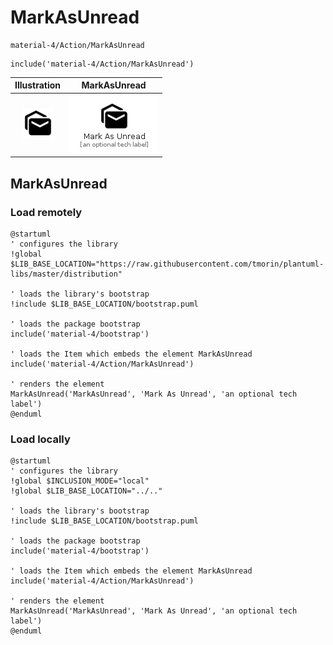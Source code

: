 # MarkAsUnread


```text
material-4/Action/MarkAsUnread
```

```text
include('material-4/Action/MarkAsUnread')
```



| Illustration | MarkAsUnread |
| :---: | :---: |
| ![illustration for Illustration](../../material-4/Action/MarkAsUnread.png) | ![illustration for MarkAsUnread](../../material-4/Action/MarkAsUnread.Local.png) |




## MarkAsUnread

### Load remotely
```plantuml
@startuml
' configures the library
!global $LIB_BASE_LOCATION="https://raw.githubusercontent.com/tmorin/plantuml-libs/master/distribution"

' loads the library's bootstrap
!include $LIB_BASE_LOCATION/bootstrap.puml

' loads the package bootstrap
include('material-4/bootstrap')

' loads the Item which embeds the element MarkAsUnread
include('material-4/Action/MarkAsUnread')

' renders the element
MarkAsUnread('MarkAsUnread', 'Mark As Unread', 'an optional tech label')
@enduml
```

### Load locally
```plantuml
@startuml
' configures the library
!global $INCLUSION_MODE="local"
!global $LIB_BASE_LOCATION="../.."

' loads the library's bootstrap
!include $LIB_BASE_LOCATION/bootstrap.puml

' loads the package bootstrap
include('material-4/bootstrap')

' loads the Item which embeds the element MarkAsUnread
include('material-4/Action/MarkAsUnread')

' renders the element
MarkAsUnread('MarkAsUnread', 'Mark As Unread', 'an optional tech label')
@enduml
```

